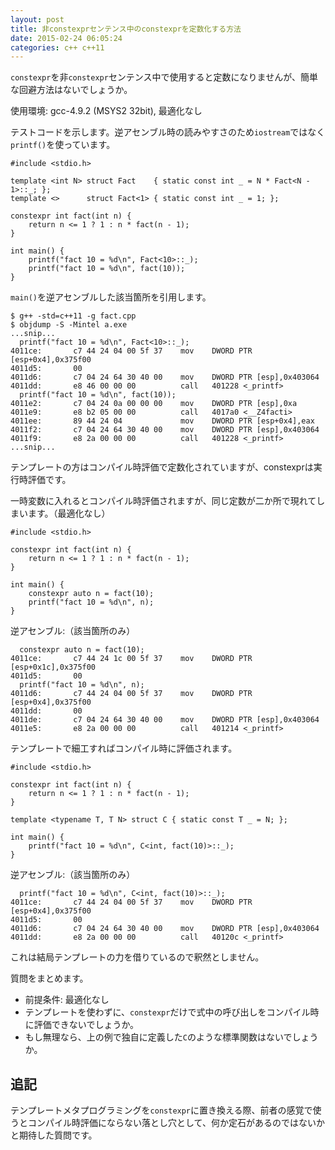 ```yaml
---
layout: post
title: 非constexprセンテンス中のconstexprを定数化する方法
date: 2015-02-24 06:05:24
categories: c++ c++11
---
```

<!-- {% raw %} -->
<p><code>constexpr</code>を非<code>constexpr</code>センテンス中で使用すると定数になりませんが、簡単な回避方法はないでしょうか。</p>

<p>使用環境: gcc-4.9.2 (MSYS2 32bit), 最適化なし</p>

<p>テストコードを示します。逆アセンブル時の読みやすさのため<code>iostream</code>ではなく<code>printf()</code>を使っています。</p>

<pre><code>#include &lt;stdio.h&gt;

template &lt;int N&gt; struct Fact    { static const int _ = N * Fact&lt;N - 1&gt;::_; };
template &lt;&gt;      struct Fact&lt;1&gt; { static const int _ = 1; };

constexpr int fact(int n) {
    return n &lt;= 1 ? 1 : n * fact(n - 1);
}

int main() {
    printf("fact 10 = %d\n", Fact&lt;10&gt;::_);
    printf("fact 10 = %d\n", fact(10));
}
</code></pre>

<p><code>main()</code>を逆アセンブルした該当箇所を引用します。</p>

<pre><code>$ g++ -std=c++11 -g fact.cpp
$ objdump -S -Mintel a.exe
...snip...
  printf("fact 10 = %d\n", Fact&lt;10&gt;::_);
4011ce:       c7 44 24 04 00 5f 37    mov    DWORD PTR [esp+0x4],0x375f00
4011d5:       00
4011d6:       c7 04 24 64 30 40 00    mov    DWORD PTR [esp],0x403064
4011dd:       e8 46 00 00 00          call   401228 &lt;_printf&gt;
  printf("fact 10 = %d\n", fact(10));
4011e2:       c7 04 24 0a 00 00 00    mov    DWORD PTR [esp],0xa
4011e9:       e8 b2 05 00 00          call   4017a0 &lt;__Z4facti&gt;
4011ee:       89 44 24 04             mov    DWORD PTR [esp+0x4],eax
4011f2:       c7 04 24 64 30 40 00    mov    DWORD PTR [esp],0x403064
4011f9:       e8 2a 00 00 00          call   401228 &lt;_printf&gt;
...snip...
</code></pre>

<p>テンプレートの方はコンパイル時評価で定数化されていますが、constexprは実行時評価です。</p>

<p>一時変数に入れるとコンパイル時評価されますが、同じ定数が二か所で現れてしまいます。（最適化なし）</p>

<pre><code>#include &lt;stdio.h&gt;

constexpr int fact(int n) {
    return n &lt;= 1 ? 1 : n * fact(n - 1);
}

int main() {
    constexpr auto n = fact(10);
    printf("fact 10 = %d\n", n);
}
</code></pre>

<p>逆アセンブル:（該当箇所のみ）</p>

<pre><code>  constexpr auto n = fact(10);
4011ce:       c7 44 24 1c 00 5f 37    mov    DWORD PTR [esp+0x1c],0x375f00
4011d5:       00
  printf("fact 10 = %d\n", n);
4011d6:       c7 44 24 04 00 5f 37    mov    DWORD PTR [esp+0x4],0x375f00
4011dd:       00
4011de:       c7 04 24 64 30 40 00    mov    DWORD PTR [esp],0x403064
4011e5:       e8 2a 00 00 00          call   401214 &lt;_printf&gt;
</code></pre>

<p>テンプレートで細工すればコンパイル時に評価されます。</p>

<pre><code>#include &lt;stdio.h&gt;

constexpr int fact(int n) {
    return n &lt;= 1 ? 1 : n * fact(n - 1);
}

template &lt;typename T, T N&gt; struct C { static const T _ = N; };

int main() {
    printf("fact 10 = %d\n", C&lt;int, fact(10)&gt;::_);
}
</code></pre>

<p>逆アセンブル:（該当箇所のみ）</p>

<pre><code>  printf("fact 10 = %d\n", C&lt;int, fact(10)&gt;::_);
4011ce:       c7 44 24 04 00 5f 37    mov    DWORD PTR [esp+0x4],0x375f00
4011d5:       00
4011d6:       c7 04 24 64 30 40 00    mov    DWORD PTR [esp],0x403064
4011dd:       e8 2a 00 00 00          call   40120c &lt;_printf&gt;
</code></pre>

<p>これは結局テンプレートの力を借りているので釈然としません。</p>

<p>質問をまとめます。</p>

<ul>
<li>前提条件: 最適化なし</li>
<li>テンプレートを使わずに、<code>constexpr</code>だけで式中の呼び出しをコンパイル時に評価できないでしょうか。</li>
<li>もし無理なら、上の例で独自に定義した<code>C</code>のような標準関数はないでしょうか。</li>
</ul>

<h2>追記</h2>

<p>テンプレートメタプログラミングを<code>constexpr</code>に置き換える際、前者の感覚で使うとコンパイル時評価にならない落とし穴として、何か定石があるのではないかと期待した質問です。</p>
<!-- {% endraw %} -->
